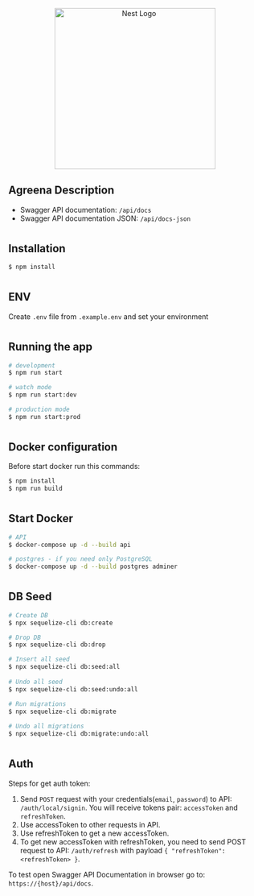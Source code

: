 <p align="center">
  <a href="http://nestjs.com/" target="blank"><img src="https://nestjs.com/img/logo_text.svg" width="320" alt="Nest Logo" /></a>
</p>

[circleci-image]: https://img.shields.io/circleci/build/github/nestjs/nest/master?token=abc123def456

[circleci-url]: https://circleci.com/gh/nestjs/nest

## Agreena Description

- Swagger API documentation: `/api/docs`
  <br>
- Swagger API documentation JSON: `/api/docs-json`

#

## Installation

```bash
$ npm install
```

#

## ENV

Create `.env` file from `.example.env` and set your environment

#

## Running the app

```bash
# development
$ npm run start

# watch mode
$ npm run start:dev

# production mode
$ npm run start:prod
```

#

## Docker configuration

Before start docker run this commands:

```bash
$ npm install
$ npm run build
```

#

## Start Docker

```bash
# API
$ docker-compose up -d --build api

# postgres - if you need only PostgreSQL
$ docker-compose up -d --build postgres adminer
```

#

## DB Seed

```bash 
# Create DB
$ npx sequelize-cli db:create

# Drop DB
$ npx sequelize-cli db:drop

# Insert all seed
$ npx sequelize-cli db:seed:all
 
# Undo all seed
$ npx sequelize-cli db:seed:undo:all

# Run migrations
$ npx sequelize-cli db:migrate
 
# Undo all migrations
$ npx sequelize-cli db:migrate:undo:all
```

#

## Auth

Steps for get auth token:
<br>

1. Send `POST` request with your credentials(`email`, `password`) to API: `/auth/local/signin`. You will receive tokens
   pair: `accessToken` and `refreshToken`.
2. Use accessToken to other requests in API.
3. Use refreshToken to get a new accessToken.
4. To get new accessToken with refreshToken, you need to send POST request to API: `/auth/refresh` with
   payload `{ "refreshToken": <refreshToken> }`.

To test open Swagger API Documentation in browser go to: `https://{host}/api/docs`.